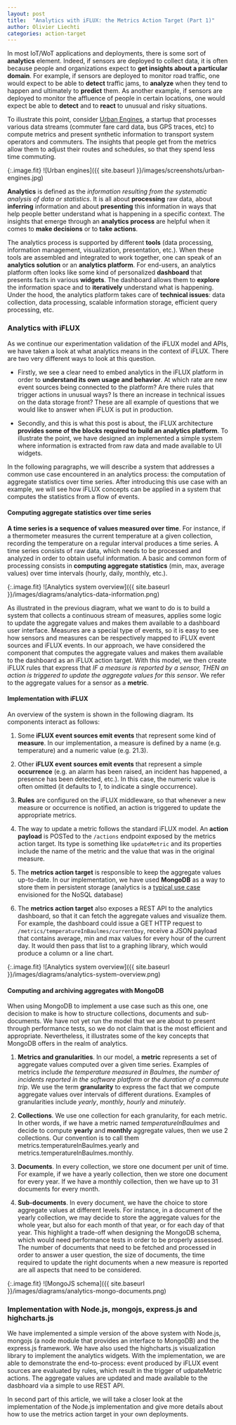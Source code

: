 ```yaml
---
layout: post
title:  "Analytics with iFLUX: the Metrics Action Target (Part 1)"
author: Olivier Liechti
categories: action-target
---
```


In most IoT/WoT applications and deployments, there is some sort of **analytics** element. Indeed, if sensors are deployed to collect data, it is often because people and organizations expect to **get insights about a particular domain**. For example, if sensors are deployed to monitor road traffic, one would expect to be able to **detect** traffic jams, to **analyze** when they tend to happen and ultimately to **predict** them. As another example, if sensors are deployed to monitor the affluence of people in certain locations, one would expect be able to **detect** and to **react** to unusual and risky situations.

To illustrate this point, consider [Urban Engines](https://urbanengines.com), a startup that processes various data streams (commuter fare card data, bus GPS traces, etc) to compute metrics and present synthetic information to transport system operators and commuters. The insights that people get from the metrics allow them to adjust their routes and schedules, so that they spend less time commuting.

{:.image.fit}
![Urban engines]({{ site.baseurl }}/images/screenshots/urban-engines.jpg)


**Analytics** is defined as the *information resulting from the systematic analysis of data or statistics*. It is all about **processing** raw data, about **inferring** information and about **presenting** this information in ways that help people better understand what is happening in a specific context. The insights that emerge through an **analytics process** are helpful when it comes to **make decisions** or to **take actions**.

The analytics process is supported by different **tools** (data processing, information management, visualization, presentation, etc.). When these tools are assembled and integrated to work together, one can speak of an **analytics solution** or an **analytics platform**. For end-users, an analytics platform often looks like some kind of personalized **dashboard** that presents facts in various **widgets**. The dashboard allows them to **explore** the information space and to **iteratively** understand what is happening. Under the hood, the analytics platform takes care of **technical issues**: data collection, data processing, scalable information storage, efficient query processing, etc.


### Analytics with iFLUX

As we continue our experimentation validation of the iFLUX model and APIs, we have taken a look at what analytics means in the context of iFLUX. There are two very different ways to look at this question.

* Firstly, we see a clear need to embed analytics in the iFLUX platform in order to **understand its own usage and behavior**. At which rate are new event sources being connected to the platform? Are there rules that trigger actions in unusual ways? Is there an increase in technical issues on the data storage front? These are all example of questions that we would like to answer when iFLUX is put in production.

* Secondly, and this is what this post is about, the iFLUX architecture **provides some of the blocks required to build an analytics platform**. To illustrate the point, we have designed an implemented a simple system where information is extracted from raw data and made available to UI widgets.

In the following paragraphs, we will describe a system that addresses a common use case encountered in an analytics process: the computation of aggregate statistics over time series. After introducing this use case with an example, we will see how iFLUX concepts can be applied in a system that computes the statistics from a flow of events.



#### Computing aggregate statistics over time series

**A time series is a sequence of values measured over time**. For instance, if a thermometer measures the current temperature at a given collection, recording the temperature on a regular interval produces a time series. A time series consists of raw data, which needs to be processed and analyzed in order to obtain useful information. A basic and common form of processing consists in **computing aggregate statistics** (min, max, average values) over time intervals (hourly, daily, monthly, etc.).


{:.image.fit}
![Analytics system overview]({{ site.baseurl }}/images/diagrams/analytics-data-information.png)

As illustrated in the previous diagram, what we want to do is to build a system that collects a continuous stream of measures, applies some logic to update the aggregate values and makes them available to a dashboard user interface. Measures are a special type of events, so it is easy to see how sensors and measures can be respectively mapped to iFLUX event sources and iFLUX events. In our approach, we have considered the component that computes the aggregate values and makes them available to the dashboard as an iFLUX action target. With this model, we then create iFLUX rules that express that *IF a measure is reported by a sensor, THEN an action is triggered to update the aggregate values for this sensor*. We refer to the aggregate values for a sensor as a **metric**.

#### Implementation with iFLUX

An overview of the system is shown in the following diagram. Its components interact as follows:

1. Some **iFLUX event sources emit events** that represent some kind of **measure**. In our implementation, a measure is defined by a name (e.g. temperature) and a numeric value (e.g. 21.3).

2. Other **iFLUX event sources emit events** that represent a simple **occurrence** (e.g. an alarm has been raised, an incident has happened, a presence has been detected, etc.). In this case, the numeric value is often omitted (it defaults to *1*, to indicate a single occurrence).

3. **Rules** are configured on the iFLUX middleware, so that whenever a new measure or occurrence is notified, an action is triggered to update the appropriate metrics.

4. The way to update a metric follows the standard iFLUX model. An **action payload** is POSTed to the `/actions` endpoint exposed by the metrics action target. Its type is something like `updateMetric` and its properties include the name of the metric and the value that was in the original measure.

5. The **metrics action target** is responsible to keep the aggregate values up-to-date. In our implementation, we have used **MongoDB** as a way to store them in persistent storage (analytics is a [typical use case](http://www.mongodb.com/use-cases/real-time-analytics) envisioned for the NoSQL database)

6. The **metrics action target** also exposes a REST API to the analytics dashboard, so that it can fetch the aggregate values and visualize them. For example, the dashboard could issue a GET HTTP request to `/metrics/temperatureInBaulmes/currentDay`, receive a JSON payload that contains average, min and max values for every hour of the current day. It would then pass that list to a graphing library, which would produce a column or a line chart.


{:.image.fit}
![Analytics system overview]({{ site.baseurl }}/images/diagrams/analytics-system-overview.png)



#### Computing and archiving aggregates with MongoDB

When using MongoDB to implement a use case such as this one, one decision to make is how to structure collections, documents and sub-documents. We have not yet run the model that we are about to present through performance tests, so we do not claim that is the most efficient and appropriate. Nevertheless, it illustrates some of the key concepts that MongoDB offers in the realm of analytics.

1. **Metrics and granularities**. In our model, a **metric** represents a set of aggregate values computed over a given time series. Examples of metrics include *the temperature measured in Baulmes*, *the number of incidents reported in the software platform* or *the duration of a commute trip*. We use the term **granularity** to express the fact that we compute aggregate values over intervals of different durations. Examples of granularities include *yearly*, *monthly*, *hourly* and *minutely*.

2. **Collections**. We use one collection for each granularity, for each metric. In other words, if we have a metric named *temperatureInBaulmes* and decide to compute **yearly** and **monthly** aggregate values, then we use 2 collections. Our convention is to call them metrics.temperatureInBaulmes.yearly and metrics.temperatureInBaulmes.monthly.

3. **Documents**. In every collection, we store one document per unit of time. For example, if we have a yearly collection, then we store one document for every year. If we have a monthly collection, then we have up to 31 documents for every month.

4. **Sub-documents**. In every document, we have the choice to store aggregate values at different levels. For instance, in a document of the yearly collection, we may decide to store the aggregate values for the whole year, but also for each month of that year, or for each day of that year. This highlight a trade-off when designing the MongoDB schema, which would need performance tests in order to be properly assessed. The number of documents that need to be fetched and processed in order to answer a user question, the size of documents, the time required to update the right documents when a new measure is reported are all aspects that need to be considered.

{:.image.fit}
![MongoJS schema]({{ site.baseurl }}/images/diagrams/analytics-mongo-documents.png)



### Implementation with Node.js, mongojs, express.js and highcharts.js

We have implemented a simple version of the above system with Node.js, mongojs (a node module that provides an interface to MongoDB) and the express.js framework. We have also used the highcharts.js visualization library to implement the analytics widgets. With the implementation, we are able to demonstrate the end-to-process: event produced by iFLUX event sources are evaluated by rules, which result in the trigger of udpateMetric actions. The aggregate values are updated and made available to the dasbhoard via a simple to use REST API.

In second part of this article, we will take a closer look at the implementation of the Node.js implementation and give more details about how to use the metrics action target in your own deployments.


